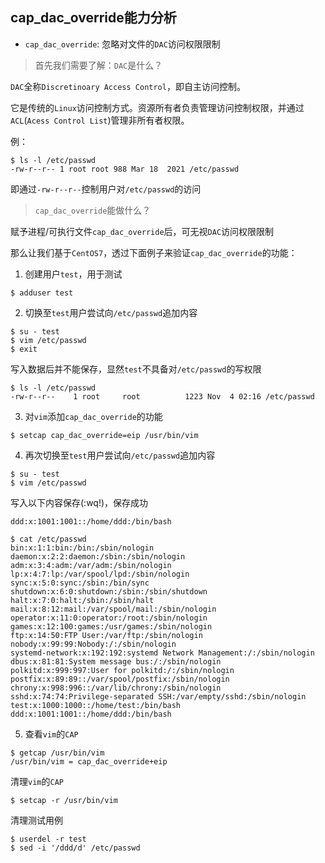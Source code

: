 ## cap_dac_override能力分析

- `cap_dac_override`: 忽略对文件的`DAC`访问权限限制

> 首先我们需要了解：`DAC`是什么？

`DAC`全称`Discretinoary Access Control`，即自主访问控制。

它是传统的`Linux`访问控制方式。资源所有者负责管理访问控制权限，并通过`ACL`(`Acess Control List`)管理非所有者权限。

例：

```shell
$ ls -l /etc/passwd
-rw-r--r-- 1 root root 988 Mar 18  2021 /etc/passwd
```

即通过`-rw-r--r--`控制用户对`/etc/passwd`的访问

> `cap_dac_override`能做什么？

赋予进程/可执行文件`cap_dac_override`后，可无视`DAC`访问权限限制

那么让我们基于`CentOS7`，透过下面例子来验证`cap_dac_override`的功能：

1. 创建用户`test`，用于测试

```shell
$ adduser test
```

2. 切换至`test`用户尝试向`/etc/passwd`追加内容

```shell
$ su - test
$ vim /etc/passwd
$ exit
```

写入数据后并不能保存，显然`test`不具备对`/etc/passwd`的写权限

```shell
$ ls -l /etc/passwd
-rw-r--r--    1 root     root          1223 Nov  4 02:16 /etc/passwd
```

3. 对`vim`添加`cap_dac_override`的功能

````shell
$ setcap cap_dac_override=eip /usr/bin/vim
````

4. 再次切换至`test`用户尝试向`/etc/passwd`追加内容

```shell
$ su - test
$ vim /etc/passwd
```

写入以下内容保存(:wq!)，保存成功

```
ddd:x:1001:1001::/home/ddd:/bin/bash
```

```shell
$ cat /etc/passwd
bin:x:1:1:bin:/bin:/sbin/nologin
daemon:x:2:2:daemon:/sbin:/sbin/nologin
adm:x:3:4:adm:/var/adm:/sbin/nologin
lp:x:4:7:lp:/var/spool/lpd:/sbin/nologin
sync:x:5:0:sync:/sbin:/bin/sync
shutdown:x:6:0:shutdown:/sbin:/sbin/shutdown
halt:x:7:0:halt:/sbin:/sbin/halt
mail:x:8:12:mail:/var/spool/mail:/sbin/nologin
operator:x:11:0:operator:/root:/sbin/nologin
games:x:12:100:games:/usr/games:/sbin/nologin
ftp:x:14:50:FTP User:/var/ftp:/sbin/nologin
nobody:x:99:99:Nobody:/:/sbin/nologin
systemd-network:x:192:192:systemd Network Management:/:/sbin/nologin
dbus:x:81:81:System message bus:/:/sbin/nologin
polkitd:x:999:997:User for polkitd:/:/sbin/nologin
postfix:x:89:89::/var/spool/postfix:/sbin/nologin
chrony:x:998:996::/var/lib/chrony:/sbin/nologin
sshd:x:74:74:Privilege-separated SSH:/var/empty/sshd:/sbin/nologin
test:x:1000:1000::/home/test:/bin/bash
ddd:x:1001:1001::/home/ddd:/bin/bash
```

5. 查看`vim`的`CAP`

```shell
$ getcap /usr/bin/vim
/usr/bin/vim = cap_dac_override+eip
```

清理`vim`的`CAP`

```shell
$ setcap -r /usr/bin/vim
```

清理测试用例

```shell
$ userdel -r test
$ sed -i '/ddd/d' /etc/passwd
```